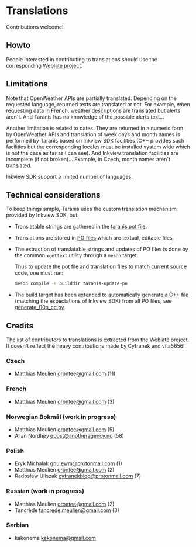 # Translations

Contributions welcome!

## Howto

People interested in contributing to translations should use the
corresponding [Weblate
project](https://hosted.weblate.org/projects/taranis/taranis/).

## Limitations

Note that OpenWeather APIs are partially translated: Depending on the
requested language, returned texts are translated or not. For example,
when requesting data in French, weather descriptions are translated
but alerts aren't. And Taranis has no knowledge of the possible alerts
text…

Another limitation is related to dates. They are returned in a numeric
form by OpenWeather APIs and translation of week days and month names
is performed by Taranis based on Inkview SDK facilities (C++ provides
such facilities but the corresponding locales must be installed system
wide which is not the case as far as I can see). And Inkview
translation facilities are incomplete (if not broken)... Example, in
Czech, month names aren't translated.

Inkview SDK support a limited number of languages.

## Technical considerations

To keep things simple, Taranis uses the custom translation mechanism
provided by Inkview SDK, but:

* Translatable strings are gathered in the [taranis.pot
  file](./taranis.pot).

* Translations are stored in [PO files](./) which are textual,
  editable files.

* The extraction of translatable strings and updates of PO files is
  done by the common `xgettext` utility through a `meson` target.
  
  Thus to update the pot file and translation files to match current
  source code, one must run:
  
  ```sh
  meson compile -C builddir taranis-update-po
  ```

* The build target has been extended to automatically generate a C++
  file (matching the expectations of Inkview SDK) from all PO files, see
  [generate_l10n_cc.py](../scripts/generate_l10n_cc.py).

## Credits

The list of contributors to translations is extracted from the Weblate
project. It doesn't reflect the heavy contributions made by Cyfranek
and vita5656!

### Czech

* Matthias Meulien <orontee@gmail.com> (11)

### French

* Matthias Meulien <orontee@gmail.com> (3)

### Norwegian Bokmål (work in progress)

* Matthias Meulien <orontee@gmail.com> (5)
* Allan Nordhøy <epost@anotheragency.no> (58)

### Polish

* Eryk Michalak <gnu.ewm@protonmail.com> (1)
* Matthias Meulien <orontee@gmail.com> (2)
* Radosław Uliszak <cyfranekblog@protonmail.com> (7)

### Russian (work in progress)

* Matthias Meulien <orontee@gmail.com> (2)
* Tancrède <tancrede.meulien@gmail.com> (3)

### Serbian

* kakonema <kakonema@gmail.com>
